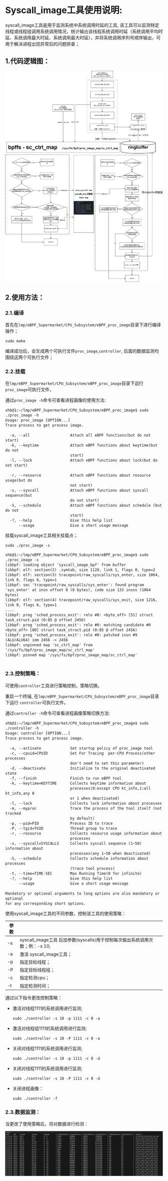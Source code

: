# Syscall_image工具使用说明:

syscall_image工具是用于监测系统中系统调用时延的工具, 该工具可以监测特定线程或线程组调用系统调用情况，统计输出该线程系统调用时延（系统调用平均时延、系统调用最大时延、系统调用最大时延），并将系统调用序列号顺序输出，可用于解决进程出现异常后的问题排查；

## 1.代码逻辑图：

![](images/syscall_image.jpg)

## 2.使用方法：

### 2.1.编译

首先在`lmp/eBPF_Supermarket/CPU_Subsystem/eBPF_proc_image`目录下进行编译操作；

```shell
sudo make
```

编译成功后，会生成两个可执行文件`proc_image`,`controller`, 后面的数据监测均围绕这两个可执行文件；

### 2.2.挂载

在`lmp/eBPF_Supermarket/CPU_Subsystem/eBPF_proc_image`目录下运行 `proc_image`可执行文件，

通过`proc_image -h`命令可查看进程画像的使用方法:

```shell
xhb@1:~/lmp/eBPF_Supermarket/CPU_Subsystem/eBPF_proc_image$ sudo ./proc_image -h
Usage: proc_image [OPTION...]
Trace process to get process image.

  -a, --all                  Attach all eBPF functions(but do not start)
  -k, --keytime              Attach eBPF functions about keytime(but do not
                             start)
  -l, --lock                 Attach eBPF functions about lock(but do not start)
                            
  -r, --resource             Attach eBPF functions about resource usage(but do
                             not start)
  -s, --syscall              Attach eBPF functions about syscall sequence(but
                             do not start)
  -S, --schedule             Attach eBPF functions about schedule (but do not
                             start)
  -?, --help                 Give this help list
      --usage                Give a short usage message
```

挂载syscall_image工具相关挂载点；

```shell
sudo ./proc_image -s
```

```shell
xhb@1:~/lmp/eBPF_Supermarket/CPU_Subsystem/eBPF_proc_image$ sudo ./proc_image -s
libbpf: loading object 'syscall_image_bpf' from buffer
libbpf: elf: section(2) .symtab, size 1128, link 1, flags 0, type=2
libbpf: elf: section(3) tracepoint/raw_syscalls/sys_enter, size 1064, link 0, flags 6, type=1
libbpf: sec 'tracepoint/raw_syscalls/sys_enter': found program 'sys_enter' at insn offset 0 (0 bytes), code size 133 insns (1064 bytes)
libbpf: elf: section(4) tracepoint/raw_syscalls/sys_exit, size 1216, link 0, flags 6, type=1
....
libbpf: prog 'sched_process_exit': relo #0: <byte_off> [51] struct task_struct.pid (0:85 @ offset 2456)
libbpf: prog 'sched_process_exit': relo #0: matching candidate #0 <byte_off> [80] struct task_struct.pid (0:85 @ offset 2456)
libbpf: prog 'sched_process_exit': relo #0: patched insn #9 (ALU/ALU64) imm 2456 -> 2456
libbpf: unpinned map 'sc_ctrl_map' from '/sys/fs/bpf/proc_image_map/sc_ctrl_map'
libbpf: pinned map '/sys/fs/bpf/proc_image_map/sc_ctrl_map'


```

### 2.3.控制策略：

可使用`controller`工具进行策略控制，策略切换。

重启一个终端, 在`lmp/eBPF_Supermarket/CPU_Subsystem/eBPF_proc_image`目录下运行 `controller`可执行文件。

通过`controller -h`命令可查看进程画像策略切换方法:

```shell
xhb@1:~/lmp/eBPF_Supermarket/CPU_Subsystem/eBPF_proc_image$ sudo ./controller -h 
Usage: controller [OPTION...]
Trace process to get process image.

  -a, --activate             Set startup policy of proc_image tool
  -c, --cpuid=CPUID          Set For Tracing  per-CPU Process(other processes
                             don't need to set this parameter)
  -d, --deactivate           Initialize to the original deactivated state
  -f, --finish               Finish to run eBPF tool
  -k, --keytime=KEYTIME      Collects keytime information about
                             processes(0:except CPU kt_info,1:all kt_info,any 0
                             or 1 when deactivated)
  -l, --lock                 Collects lock information about processes
  -m, --myproc               Trace the process of the tool itself (not tracked
                             by default)
  -p, --pid=PID              Process ID to trace
  -P, --tgid=TGID            Thread group to trace
  -r, --resource             Collects resource usage information about
                             processes
  -s, --syscall=SYSCALLS     Collects syscall sequence (1~50) information about
                             processes(any 1~50 when deactivated)
  -S, --schedule             Collects schedule information about processes
                             (trace tool process)
  -t, --time=TIME-SEC        Max Running Time(0 for infinite)
  -?, --help                 Give this help list
      --usage                Give a short usage message

Mandatory or optional arguments to long options are also mandatory or optional
for any corresponding short options.
```

使用syscall_image工具的不同参数，控制该工具的使用策略：

| 参数 |                                                              |
| ---- | ------------------------------------------------------------ |
| -s   | syscall_image工具  后加参数(syscalls)用于控制每次输出系统调用次数；例：-s 10; |
| -a   | 激活 syscall_image工具；                                     |
| -p   | 指定目标线程；                                               |
| -P   | 指定目标线程组；                                             |
| -c   | 指定检测cpu；                                                |
| -t   | 指定检测时间；                                               |

通过以下指令更改控制策略：

* 激活对线程1111的系统调用进行监测;

	```shell
	sudo ./controller -s 10 -p 1111 -c 0 -a
	```

* 激活对线程组1111的系统调用进行监测;

	```shell
	sudo ./controller -s 10 -P 1111 -c 0 -a
	```

* 关闭对线程1111的系统调用进行监测;

	```shell
	sudo ./controller -s 10 -p 1111 -c 0 -d
	```

* 关闭对线程1111的系统调用进行监测;

	```shell
	sudo ./controller -s 10 -P 1111 -c 0 -d
	```

* 关闭进程画像：

	```shell
	sudo ./controller -f
	```

### 2.3.数据监测：

当更改了使用策略后，将对数据进行检测：

![](images/syscall_image数据监测.png)





